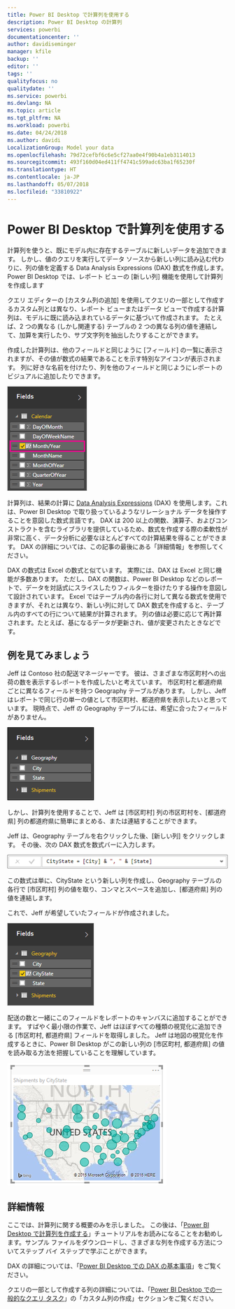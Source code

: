 ```yaml
---
title: Power BI Desktop で計算列を使用する
description: Power BI Desktop の計算列
services: powerbi
documentationcenter: ''
author: davidiseminger
manager: kfile
backup: ''
editor: ''
tags: ''
qualityfocus: no
qualitydate: ''
ms.service: powerbi
ms.devlang: NA
ms.topic: article
ms.tgt_pltfrm: NA
ms.workload: powerbi
ms.date: 04/24/2018
ms.author: davidi
LocalizationGroup: Model your data
ms.openlocfilehash: 79d72cefbf6c6e5cf27aa0e4f90b4a1eb3114013
ms.sourcegitcommit: 493f160d04ed411ff4741c599adc63ba1f65230f
ms.translationtype: HT
ms.contentlocale: ja-JP
ms.lasthandoff: 05/07/2018
ms.locfileid: "33810922"
---
```

# <a name="using-calculated-columns-in-power-bi-desktop"></a>Power BI Desktop で計算列を使用する
計算列を使うと、既にモデル内に存在するテーブルに新しいデータを追加できます。 しかし、値のクエリを実行してデータ ソースから新しい列に読み込む代わりに、列の値を定義する Data Analysis Expressions (DAX) 数式を作成します。 Power BI Desktop では、レポート ビューの [新しい列] 機能を使用して計算列を作成します

クエリ エディターの [カスタム列の追加] を使用してクエリの一部として作成するカスタム列とは異なり、レポート ビューまたはデータ ビューで作成する計算列は、モデルに既に読み込まれているデータに基づいて作成されます。 たとえば、2 つの異なる (しかし関連する) テーブルの 2 つの異なる列の値を連結して、加算を実行したり、サブ文字列を抽出したりすることができます。

作成した計算列は、他のフィールドと同じように [フィールド] の一覧に表示されますが、その値が数式の結果であることを示す特別なアイコンが表示されます。 列に好きな名前を付けたり、列を他のフィールドと同じようにレポートのビジュアルに追加したりできます。

![](media/desktop-calculated-columns/calccolinpbid_fields.png)

計算列は、結果の計算に [Data Analysis Expressions](https://msdn.microsoft.com/library/gg413422.aspx) (DAX) を使用します。これは、Power BI Desktop で取り扱っているようなリレーショナル データを操作することを意図した数式言語です。 DAX は 200 以上の関数、演算子、およびコンストラクトを含むライブラリを提供しているため、数式を作成する際の柔軟性が非常に高く、データ分析に必要なほとんどすべての計算結果を得ることができます。 DAX の詳細については、この記事の最後にある「詳細情報」を参照してください。

DAX の数式は Excel の数式と似ています。 実際には、DAX は Excel と同じ機能が多数あります。 ただし、DAX の関数は、Power BI Desktop などのレポートで、データを対話式にスライスしたりフィルターを掛けたりする操作を意図して設計されています。 Excel ではテーブル内の各行に対して異なる数式を使用できますが、それとは異なり、新しい列に対して DAX 数式を作成すると、テーブル内のすべての行について結果が計算されます。 列の値は必要に応じて再計算されます。たとえば、基になるデータが更新され、値が変更されたときなどです。

## <a name="lets-look-at-an-example"></a>例を見てみましょう
Jeff は Contoso 社の配送マネージャーです。 彼は、さまざまな市区町村への出荷の数を表示するレポートを作成したいと考えています。 市区町村と都道府県ごとに異なるフィールドを持つ Geography テーブルがあります。 しかし、Jeff はレポートで同じ行の単一の値として市区町村、都道府県を表示したいと思っています。 現時点で、Jeff の Geography テーブルには、希望に合ったフィールドがありません。

![](media/desktop-calculated-columns/calccolinpbid_cityandstatefields.png)

しかし、計算列を使用することで、Jeff は [市区町村] 列の市区町村を、[都道府県] 列の都道府県に簡単にまとめる、または連結することができます。

Jeff は、Geography テーブルを右クリックした後、[新しい列] をクリックします。 その後、次の DAX 数式を数式バーに入力します。

![](media/desktop-calculated-columns/calccolinpbid_formula.png)

この数式は単に、CityState という新しい列を作成し、Geography テーブルの各行で [市区町村] 列の値を取り、コンマとスペースを追加し、[都道府県] 列の値を連結します。

これで、Jeff が希望していたフィールドが作成されました。

![](media/desktop-calculated-columns/calccolinpbid_citystatefield.png)

配送の数と一緒にこのフィールドをレポートのキャンバスに追加することができます。 すばやく最小限の作業で、Jeff はほぼすべての種類の視覚化に追加できる [市区町村, 都道府県] フィールドを取得しました。 Jeff は地図の視覚化を作成するときに、Power BI Desktop がこの新しい列の [市区町村, 都道府県] の値を読み取る方法を把握していることを理解しています。

![](media/desktop-calculated-columns/calccolinpbid_citystatemap.png)

## <a name="learn-more"></a>詳細情報
ここでは、計算列に関する概要のみを示しました。 この後は、「[Power BI Desktop で計算列を作成する](desktop-tutorial-create-calculated-columns.md)」チュートリアルをお読みになることをお勧めします。サンプル ファイルをダウンロードし、さまざまな列を作成する方法についてステップ バイ ステップで学ぶことができます。 

DAX の詳細については、「[Power BI Desktop での DAX の基本事項](desktop-quickstart-learn-dax-basics.md)」をご覧ください。

クエリの一部として作成する列の詳細については、「[Power BI Desktop での一般的なクエリ タスク](desktop-common-query-tasks.md)」の「カスタム列の作成」セクションをご覧ください。  

